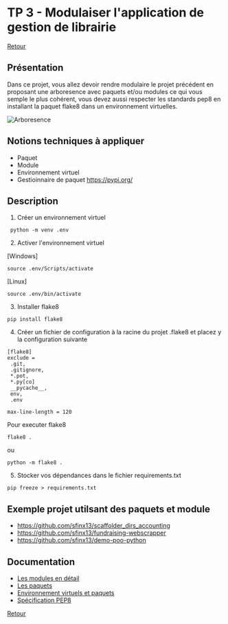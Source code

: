 # TP 3 - Modulaiser l'application de gestion de librairie

[Retour](../README.md)

## Présentation

Dans ce projet, vous allez devoir rendre modulaire le projet précédent en proposant une arboresence avec paquets et/ou modules ce qui vous semple le plus cohérent, 
vous devez aussi respecter les standards pep8 en installant la paquet flake8 dans un environnement virtuelles.


![Arboresence](https://files.realpython.com/media/pkg2.dab97c2f9c58.png)


## Notions techniques à appliquer

- Paquet
- Module
- Environnement virtuel
- Gestioinnaire de paquet https://pypi.org/

## Description

1. Créer un environnement virtuel
```
 python -m venv .env
```

2. Activer l'environnement virtuel

[Windows] 
```
source .env/Scripts/activate
```

[Linux] 
```
source .env/bin/activate 
```

3. Installer flake8
```
pip install flake8
```

4. Créer un fichier de configuration à la racine du projet .flake8 et placez y la configuration suivante
```
[flake8]
exclude =
 .git,
 .gitignore,
 *.pot,
 *.py[co]
 __pycache__,
 env,
 .env

max-line-length = 120
```
Pour executer flake8

```
flake8 .
```
ou
```
python -m flake8 .
```

5. Stocker vos dépendances dans le fichier requirements.txt
```
pip freeze > requirements.txt
```

## Exemple projet utilsant des paquets et module
- https://github.com/sfinx13/scaffolder_dirs_accounting
- https://github.com/sfinx13/fundraising-webscrapper
- https://github.com/sfinx13/demo-poo-python


## Documentation
- [Les modules en détail](https://docs.python.org/fr/3/tutorial/modules.html#more-on-modules)
- [Les paquets](https://docs.python.org/fr/3/tutorial/modules.html#packages)
- [Environnement virtuels et paquets](https://docs.python.org/fr/3/tutorial/venv.html?highlight=pip)
- [Spécification PEP8](https://peps.python.org/pep-0008/)


[Retour](../README.md)
